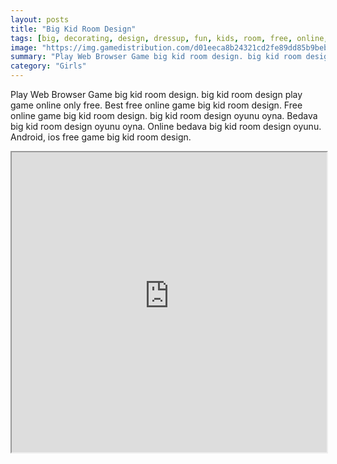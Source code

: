 ```yaml
---
layout: posts
title: "Big Kid Room Design"
tags: [big, decorating, design, dressup, fun, kids, room, free, online, games, oyna, game, free, games, play, play, games]
image: "https://img.gamedistribution.com/d01eeca8b24321cd2fe89dd85b9beb51.jpg"
summary: "Play Web Browser Game big kid room design. big kid room design play game online only free. Best free online game big kid room design. Free online game big kid room design. big kid room design oyunu oyna. Bedava big kid room design oyunu oyna. Online bedava big kid room design oyunu. Android, ios free game big kid room design."
category: "Girls"
---
```


Play Web Browser Game big kid room design. big kid room design play game online only free. Best free online game big kid room design. Free online game big kid room design. big kid room design oyunu oyna. Bedava big kid room design oyunu oyna. Online bedava big kid room design oyunu. Android, ios free game big kid room design.

<iframe width="100%" height="480px;" src="https://flash.gamedistribution.com?game=d01eeca8b24321cd2fe89dd85b9beb51"></iframe>